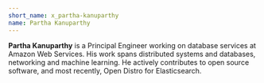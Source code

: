 ```yaml
---
short_name: x_partha-kanuparthy
name: Partha Kanuparthy
---
```


**Partha Kanuparthy** is a Principal Engineer working on database services at Amazon Web Services. His work spans distributed systems and databases, networking and machine learning. He actively contributes to open source software, and most recently, Open Distro for Elasticsearch.